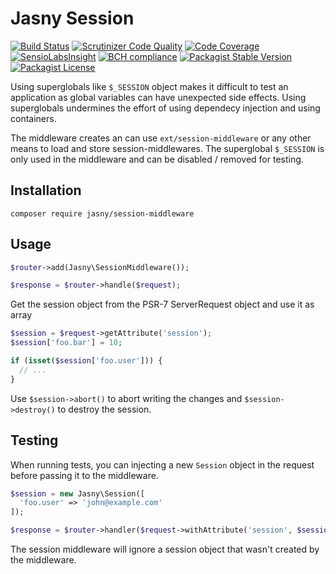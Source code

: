 Jasny Session
===

[![Build Status](https://travis-ci.org/jasny/session-middleware.svg?branch=master)](https://travis-ci.org/jasny/{{library}})
[![Scrutinizer Code Quality](https://scrutinizer-ci.com/g/jasny/session-middleware/badges/quality-score.png?b=master)](https://scrutinizer-ci.com/g/jasny/{{library}}/?branch=master)
[![Code Coverage](https://scrutinizer-ci.com/g/jasny/session-middleware/badges/coverage.png?b=master)](https://scrutinizer-ci.com/g/jasny/{{library}}/?branch=master)
[![SensioLabsInsight](https://insight.sensiolabs.com/projects/a1a1745c-1272-46a3-9567-7bbb52acda5a/mini.png)](https://insight.sensiolabs.com/projects/a1a1745c-1272-46a3-9567-7bbb52acda5a)
[![BCH compliance](https://bettercodehub.com/edge/badge/jasny/session-middleware?branch=master)](https://bettercodehub.com/)
[![Packagist Stable Version](https://img.shields.io/packagist/v/jasny/session-middleware.svg)](https://packagist.org/packages/jasny/{{library}})
[![Packagist License](https://img.shields.io/packagist/l/jasny/session-middleware.svg)](https://packagist.org/packages/jasny/{{library}})

Using superglobals like `$_SESSION` object makes it difficult to test an application as global variables can have
unexpected side effects. Using superglobals undermines the effort of using dependecy injection and using containers.

The middleware creates an  can use `ext/session-middleware` or any other means to load and store session-middlewares. The superglobal
`$_SESSION` is only used in the middleware and can be disabled / removed for testing.

Installation
---

    composer require jasny/session-middleware

Usage
---

```php
$router->add(Jasny\SessionMiddleware());

$response = $router->handle($request);
```

Get the session object from the PSR-7 ServerRequest object and use it as array

```php
$session = $request->getAttribute('session');
$session['foo.bar'] = 10;

if (isset($session['foo.user'])) {
  // ...
}
```

Use `$session->abort()` to abort writing the changes and `$session->destroy()` to destroy the session.

Testing
---

When running tests, you can injecting a new `Session` object in the request before passing it to the middleware.

```php
$session = new Jasny\Session([
  'foo.user' => 'john@example.com'
]);

$response = $router->handler($request->withAttribute('session', $session));
```

The session middleware will ignore a session object that wasn't created by the middleware.
